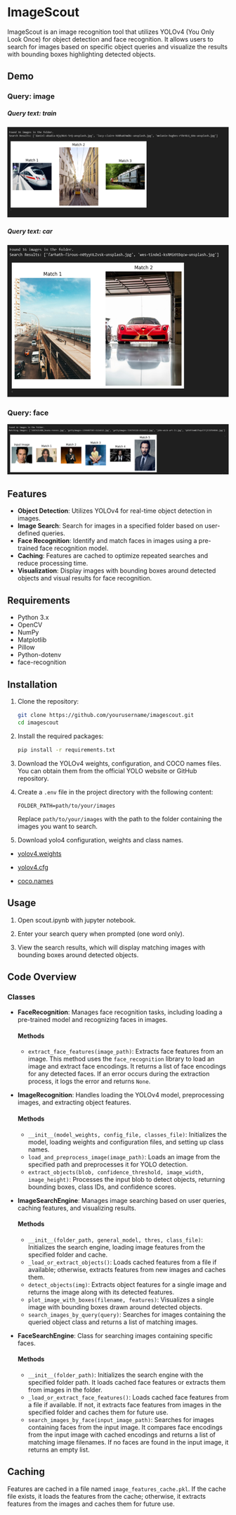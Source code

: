 # ImageScout

ImageScout is an image recognition tool that utilizes YOLOv4 (You Only Look Once) for object detection and face recognition. It allows users to search for images based on specific object queries and visualize the results with bounding boxes highlighting detected objects.

## Demo
### Query: image

##### Query text: train
![image test1](images/image_test.png)

##### Query text: car
![image test2](images/image_test2.png)

### Query: face
![image test1](images/face_test1.png)

## Features

- **Object Detection**: Utilizes YOLOv4 for real-time object detection in images.
- **Image Search**: Search for images in a specified folder based on user-defined queries.
- **Face Recognition**: Identify and match faces in images using a pre-trained face recognition model.
- **Caching**: Features are cached to optimize repeated searches and reduce processing time.
- **Visualization**: Display images with bounding boxes around detected objects and visual results for face recognition.

## Requirements

- Python 3.x
- OpenCV
- NumPy
- Matplotlib
- Pillow
- Python-dotenv
- face-recognition

## Installation

1. Clone the repository:

   ```bash
   git clone https://github.com/yourusername/imagescout.git
   cd imagescout
   ```

2. Install the required packages:

   ```bash
   pip install -r requirements.txt
   ```

3. Download the YOLOv4 weights, configuration, and COCO names files. You can obtain them from the official YOLO website or GitHub repository.

4. Create a `.env` file in the project directory with the following content:

   ```env
   FOLDER_PATH=path/to/your/images
   ```

   Replace `path/to/your/images` with the path to the folder containing the images you want to search.


5. Download yolo4 configuration, weights and class names.

- [yolov4.weights](https://github.com/AlexeyAB/darknet/releases/download/yolov4/yolov4.weights)


- [yolov4.cfg](https://github.com/AlexeyAB/darknet/blob/master/cfg/yolov4.cfg?raw=true)


- [coco.names](https://github.com/pjreddie/darknet/blob/master/data/coco.names?raw=true)

## Usage
   
1. Open scout.ipynb with jupyter notebook.
    
2. Enter your search query when prompted (one word only).

3. View the search results, which will display matching images with bounding boxes around detected objects.

## Code Overview

### Classes

- **FaceRecognition**:  Manages face recognition tasks, including loading a pre-trained model and recognizing faces in images.
  
  #### Methods
  - `extract_face_features(image_path)`: Extracts face features from an image. This method uses the `face_recognition` library to load an image and extract face encodings. It returns a list of face encodings for any detected faces. If an error occurs during the extraction process, it logs the error and returns `None`.

- **ImageRecognition**: Handles loading the YOLOv4 model, preprocessing images, and extracting object features.
  
  #### Methods
  - `__init__(model_weights, config_file, classes_file)`: Initializes the model, loading weights and configuration files, and setting up class names.
  - `load_and_preprocess_image(image_path)`: Loads an image from the specified path and preprocesses it for YOLO detection.
  - `extract_objects(blob, confidence_threshold, image_width, image_height)`: Processes the input blob to detect objects, returning bounding boxes, class IDs, and confidence scores.

- **ImageSearchEngine**: Manages image searching based on user queries, caching features, and visualizing results.
  
  #### Methods
  - `__init__(folder_path, general_model, thres, class_file)`: Initializes the search engine, loading image features from the specified folder and cache.
  - `_load_or_extract_objects()`: Loads cached features from a file if available; otherwise, extracts features from new images and caches them.
  - `detect_objects(img)`: Extracts object features for a single image and returns the image along with its detected features.
  - `plot_image_with_boxes(filename, features)`: Visualizes a single image with bounding boxes drawn around detected objects.
  - `search_images_by_query(query)`: Searches for images containing the queried object class and returns a list of matching images.

- **FaceSearchEngine**: Class for searching images containing specific faces.

  #### Methods
  - `__init__(folder_path)`: Initializes the search engine with the specified folder path. It loads cached face features or extracts them from images in the folder.
  - `_load_or_extract_face_features()`: Loads cached face features from a file if available. If not, it extracts face features from images in the specified folder and caches them for future use.
  - `search_images_by_face(input_image_path)`: Searches for images containing faces from the input image. It compares face encodings from the input image with cached encodings and returns a list of matching image filenames. If no faces are found in the input image, it returns an empty list.


## Caching

Features are cached in a file named `image_features_cache.pkl`. If the cache file exists, it loads the features from the cache; otherwise, it extracts features from the images and caches them for future use.


